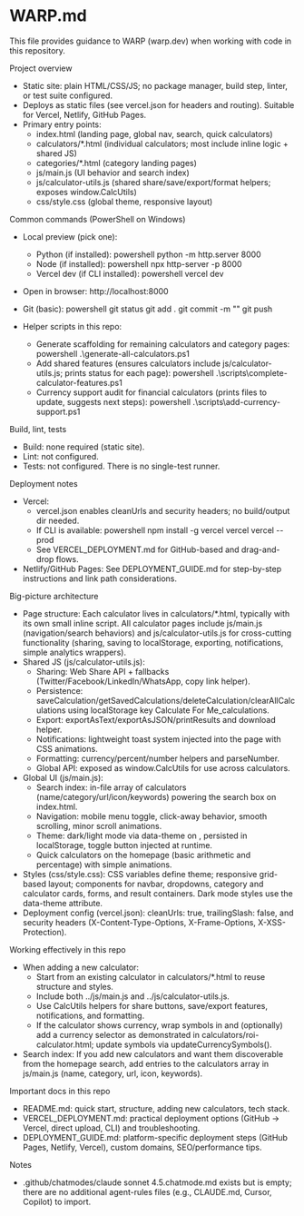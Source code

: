 # WARP.md

This file provides guidance to WARP (warp.dev) when working with code in this repository.

Project overview
- Static site: plain HTML/CSS/JS; no package manager, build step, linter, or test suite configured.
- Deploys as static files (see vercel.json for headers and routing). Suitable for Vercel, Netlify, GitHub Pages.
- Primary entry points:
  - index.html (landing page, global nav, search, quick calculators)
  - calculators/*.html (individual calculators; most include inline logic + shared JS)
  - categories/*.html (category landing pages)
  - js/main.js (UI behavior and search index)
  - js/calculator-utils.js (shared share/save/export/format helpers; exposes window.CalcUtils)
  - css/style.css (global theme, responsive layout)

Common commands (PowerShell on Windows)
- Local preview (pick one):
  - Python (if installed):
    powershell
    python -m http.server 8000
  - Node (if installed):
    powershell
    npx http-server -p 8000
  - Vercel dev (if CLI installed):
    powershell
    vercel dev

- Open in browser:
  http://localhost:8000

- Git (basic):
  powershell
  git status
  git add .
  git commit -m "<message>"
  git push

- Helper scripts in this repo:
  - Generate scaffolding for remaining calculators and category pages:
    powershell
    .\generate-all-calculators.ps1
  - Add shared features (ensures calculators include js/calculator-utils.js; prints status for each page):
    powershell
    .\scripts\complete-calculator-features.ps1
  - Currency support audit for financial calculators (prints files to update, suggests next steps):
    powershell
    .\scripts\add-currency-support.ps1

Build, lint, tests
- Build: none required (static site).
- Lint: not configured.
- Tests: not configured. There is no single-test runner.

Deployment notes
- Vercel:
  - vercel.json enables cleanUrls and security headers; no build/output dir needed.
  - If CLI is available:
    powershell
    npm install -g vercel
    vercel
    vercel --prod
  - See VERCEL_DEPLOYMENT.md for GitHub-based and drag-and-drop flows.
- Netlify/GitHub Pages: See DEPLOYMENT_GUIDE.md for step-by-step instructions and link path considerations.

Big-picture architecture
- Page structure: Each calculator lives in calculators/*.html, typically with its own small inline script. All calculator pages include js/main.js (navigation/search behaviors) and js/calculator-utils.js for cross-cutting functionality (sharing, saving to localStorage, exporting, notifications, simple analytics wrappers).
- Shared JS (js/calculator-utils.js):
  - Sharing: Web Share API + fallbacks (Twitter/Facebook/LinkedIn/WhatsApp, copy link helper).
  - Persistence: saveCalculation/getSavedCalculations/deleteCalculation/clearAllCalculations using localStorage key Calculate For Me_calculations.
  - Export: exportAsText/exportAsJSON/printResults and download helper.
  - Notifications: lightweight toast system injected into the page with CSS animations.
  - Formatting: currency/percent/number helpers and parseNumber.
  - Global API: exposed as window.CalcUtils for use across calculators.
- Global UI (js/main.js):
  - Search index: in-file array of calculators (name/category/url/icon/keywords) powering the search box on index.html.
  - Navigation: mobile menu toggle, click-away behavior, smooth scrolling, minor scroll animations.
  - Theme: dark/light mode via data-theme on <html>, persisted in localStorage, toggle button injected at runtime.
  - Quick calculators on the homepage (basic arithmetic and percentage) with simple animations.
- Styles (css/style.css): CSS variables define theme; responsive grid-based layout; components for navbar, dropdowns, category and calculator cards, forms, and result containers. Dark mode styles use the data-theme attribute.
- Deployment config (vercel.json): cleanUrls: true, trailingSlash: false, and security headers (X-Content-Type-Options, X-Frame-Options, X-XSS-Protection).

Working effectively in this repo
- When adding a new calculator:
  - Start from an existing calculator in calculators/*.html to reuse structure and styles.
  - Include both ../js/main.js and ../js/calculator-utils.js.
  - Use CalcUtils helpers for share buttons, save/export features, notifications, and formatting.
  - If the calculator shows currency, wrap symbols in <span class="currency-symbol"> and (optionally) add a currency selector as demonstrated in calculators/roi-calculator.html; update symbols via updateCurrencySymbols().
- Search index: If you add new calculators and want them discoverable from the homepage search, add entries to the calculators array in js/main.js (name, category, url, icon, keywords).

Important docs in this repo
- README.md: quick start, structure, adding new calculators, tech stack.
- VERCEL_DEPLOYMENT.md: practical deployment options (GitHub → Vercel, direct upload, CLI) and troubleshooting.
- DEPLOYMENT_GUIDE.md: platform-specific deployment steps (GitHub Pages, Netlify, Vercel), custom domains, SEO/performance tips.

Notes
- .github/chatmodes/claude sonnet 4.5.chatmode.md exists but is empty; there are no additional agent-rules files (e.g., CLAUDE.md, Cursor, Copilot) to import.

